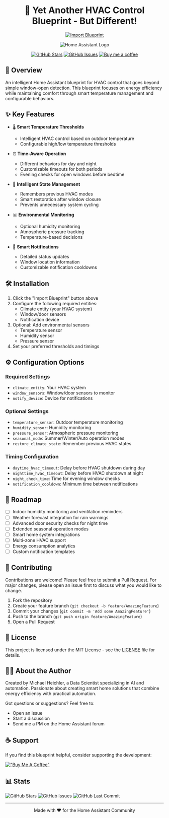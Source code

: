 <div align="center">

# 🏰 Yet Another HVAC Control Blueprint - But Different!

[![Import Blueprint](https://my.home-assistant.io/badges/blueprint_import.svg)](https://my.home-assistant.io/redirect/blueprint_import/?blueprint_url=https://raw.githubusercontent.com/michaelheichler/hass-blueprint-thermostat/refs/heads/main/hass-blueprint-thermostat.yaml)

![Home Assistant Logo](https://www.home-assistant.io/images/blog/2023-09-ha10/home-assistant-logo-new.png)

[![GitHub Stars](https://img.shields.io/github/stars/michaelheichler/hass-blueprint-thermostat?style=for-the-badge&logo=github)](https://github.com/michaelheichler/hass-blueprint-thermostat/stargazers)
[![GitHub Issues](https://img.shields.io/github/issues/michaelheichler/hass-blueprint-thermostat?style=for-the-badge&logo=github)](https://github.com/michaelheichler/hass-blueprint-thermostat/issues)
[![Buy me a coffee](https://img.shields.io/badge/PayPal-Buy%20me%20a%20coffee-blue?style=for-the-badge&logo=paypal)](https://paypal.me/MHeichler)

</div>

## 🎯 Overview

An intelligent Home Assistant blueprint for HVAC control that goes beyond simple window-open detection. This blueprint focuses on energy efficiency while maintaining comfort through smart temperature management and configurable behaviors.

## ✨ Key Features

- 🌡️ **Smart Temperature Thresholds**
  - Intelligent HVAC control based on outdoor temperature
  - Configurable high/low temperature thresholds

- ⏰ **Time-Aware Operation**
  - Different behaviors for day and night
  - Customizable timeouts for both periods
  - Evening checks for open windows before bedtime

- 🔄 **Intelligent State Management**
  - Remembers previous HVAC modes
  - Smart restoration after window closure
  - Prevents unnecessary system cycling

- 📊 **Environmental Monitoring**
  - Optional humidity monitoring
  - Atmospheric pressure tracking
  - Temperature-based decisions

- 📱 **Smart Notifications**
  - Detailed status updates
  - Window location information
  - Customizable notification cooldowns

## 🛠️ Installation

1. Click the "Import Blueprint" button above
2. Configure the following required entities:
   - Climate entity (your HVAC system)
   - Window/door sensors
   - Notification device
3. Optional: Add environmental sensors
   - Temperature sensor
   - Humidity sensor
   - Pressure sensor
4. Set your preferred thresholds and timings

## ⚙️ Configuration Options

### Required Settings
- `climate_entity`: Your HVAC system
- `window_sensors`: Window/door sensors to monitor
- `notify_device`: Device for notifications

### Optional Settings
- `temperature_sensor`: Outdoor temperature monitoring
- `humidity_sensor`: Humidity monitoring
- `pressure_sensor`: Atmospheric pressure monitoring
- `seasonal_mode`: Summer/Winter/Auto operation modes
- `restore_climate_state`: Remember previous HVAC states

### Timing Configuration
- `daytime_hvac_timeout`: Delay before HVAC shutdown during day
- `nighttime_hvac_timeout`: Delay before HVAC shutdown at night
- `night_check_time`: Time for evening window checks
- `notification_cooldown`: Minimum time between notifications

## 🔮 Roadmap

- [ ] Indoor humidity monitoring and ventilation reminders
- [ ] Weather forecast integration for rain warnings
- [ ] Advanced door security checks for night time
- [ ] Extended seasonal operation modes
- [ ] Smart home system integrations
- [ ] Multi-zone HVAC support
- [ ] Energy consumption analytics
- [ ] Custom notification templates

## 🤝 Contributing

Contributions are welcome! Please feel free to submit a Pull Request. For major changes, please open an issue first to discuss what you would like to change.

1. Fork the repository
2. Create your feature branch (`git checkout -b feature/AmazingFeature`)
3. Commit your changes (`git commit -m 'Add some AmazingFeature'`)
4. Push to the branch (`git push origin feature/AmazingFeature`)
5. Open a Pull Request

## 📝 License

This project is licensed under the MIT License - see the [LICENSE](LICENSE) file for details.

## 👨‍💻 About the Author

Created by Michael Heichler, a Data Scientist specializing in AI and automation. Passionate about creating smart home solutions that combine energy efficiency with practical automation.

Got questions or suggestions? Feel free to:
- Open an issue
- Start a discussion
- Send me a PM on the Home Assistant forum

## ☕ Support

If you find this blueprint helpful, consider supporting the development:

[!["Buy Me A Coffee"](https://img.shields.io/badge/PayPal-Buy%20me%20a%20coffee-blue?style=for-the-badge&logo=paypal)](https://paypal.me/MHeichler)

## 📊 Stats

![GitHub Stars](https://img.shields.io/github/stars/michaelheichler/hass-blueprint-thermostat?style=for-the-badge&logo=github)
![GitHub Issues](https://img.shields.io/github/issues/michaelheichler/hass-blueprint-thermostat?style=for-the-badge&logo=github)
![GitHub Last Commit](https://img.shields.io/github/last-commit/michaelheichler/hass-blueprint-thermostat?style=for-the-badge&logo=github)

---

<div align="center">
Made with ❤️ for the Home Assistant Community
</div>
